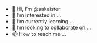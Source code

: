 - 👋 Hi, I’m @sakaister
- 👀 I’m interested in ...
- 🌱 I’m currently learning ...
- 💞️ I’m looking to collaborate on ...
- 📫 How to reach me ...

<!---
sakaister/sakaister is a ✨ special ✨ repository because its `README.md` (this file) appears on your GitHub profile.
You can click the Preview link to take a look at your changes.
--->
